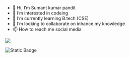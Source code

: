 - 👋 Hi, I’m  Sumant kumar pandit
- 👀 I’m interested in codeing
- 🌱 I’m currently learning B.tech (CSE)
- 💞️ I’m looking to collaborate on inhance my knowledge
- 📫 How to reach me  social media

<picture>
  <source
    srcset="https://github-readme-stats.vercel.app/api?username=sumantkum&show_icons=true&theme=dark"
    media="(prefers-color-scheme: dark)"
  />
  <source
    srcset="https://github-readme-stats.vercel.app/api?username=sumantkum&show_icons=true"
    media="(prefers-color-scheme: light), (prefers-color-scheme: no-preference)"
  />
  <img src="https://github-readme-stats.vercel.app/api?username=sumantkum&show_icons=true" />
</picture>

![Static Badge](https://img.shields.io/badge/Demo-Git)
